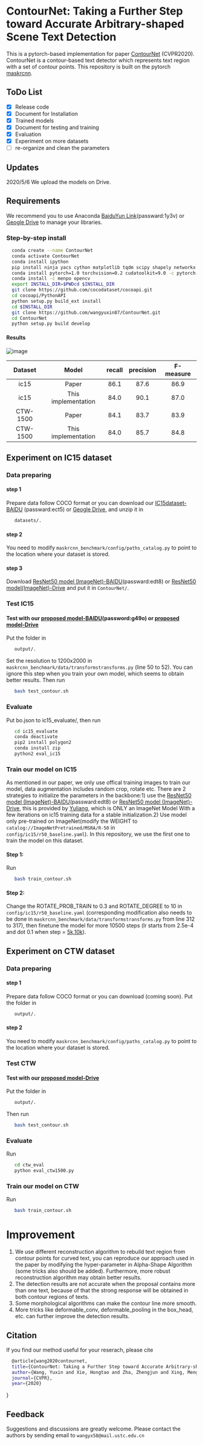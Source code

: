 # ContourNet: Taking a Further Step toward Accurate Arbitrary-shaped Scene Text Detection

This is a pytorch-based implementation for paper [ContourNet](https://arxiv.org/abs/2004.04940) (CVPR2020). ContourNet is a contour-based text detector which represents text region with a set of contour points. This repository is built on the pytorch [maskrcnn](https://github.com/facebookresearch/maskrcnn-benchmark).

## ToDo List

- [x] Release code
- [x] Document for Installation
- [x] Trained models
- [x] Document for testing and training
- [x] Evaluation
- [x] Experiment on more datasets
- [ ] re-organize and clean the parameters

## Updates
2020/5/6 We upload the models on Drive.

## Requirements

We recommend you to use Anaconda [BaiduYun Link](https://pan.baidu.com/s/1_J9INU-UpiT43qormibAuw)(passward:1y3v) or [Geogle Drive](https://drive.google.com/file/d/1H64lTpR3xzlSRfUxfZa4dOhAYZJcO7RU/view?usp=sharing) to manage your libraries.


### Step-by-step install

```bash
  conda create --name ContourNet
  conda activate ContourNet
  conda install ipython
  pip install ninja yacs cython matplotlib tqdm scipy shapely networkx pandas
  conda install pytorch=1.0 torchvision=0.2 cudatoolkit=9.0 -c pytorch
  conda install -c menpo opencv
  export INSTALL_DIR=$PWDcd $INSTALL_DIR
  git clone https://github.com/cocodataset/cocoapi.git
  cd cocoapi/PythonAPI
  python setup.py build_ext install
  cd $INSTALL_DIR
  git clone https://github.com/wangyuxin87/ContourNet.git
  cd ContourNet
  python setup.py build develop
```
#### Results
![image](https://github.com/wangyuxin87/ContourNet/blob/master/demo/display.png)

|        Dataset       	|        Model       	| recall 	| precision 	| F-measure 	|
|:------------------: |:------------------:	|:---------:	|:------:	|:---------:	|
|        ic15       	|      Paper   	|    86.1   	|     87.6   	|    86.9   	|   
|        ic15       	|  This implementation 	|    84.0   	|     90.1   	|    87.0   	| 
|        CTW-1500       	|      Paper   	|    84.1   	|     83.7   	|    83.9   	|   
|        CTW-1500       	|  This implementation 	|    84.0   	|     85.7   	|    84.8   	| 

## Experiment on IC15 dataset
### Data preparing 
#### step 1
   Prepare data follow COCO format or you can download our [IC15dataset-BAIDU](https://pan.baidu.com/s/1GbF0PnWDKw3qn2o2XgpB7Q) (passward:ect5) or [Geogle Drive](https://drive.google.com/file/d/1ZWRQWJwhydoCsqdNlX80y94cKQedUywO/view?usp=sharing), and unzip it in 
```bash
   datasets/.
```
#### step 2
You need to modify ```maskrcnn_benchmark/config/paths_catalog.py``` to point to the location where your dataset is stored.

#### step 3
Download [ResNet50 model (ImageNet)-BAIDU](https://pan.baidu.com/s/1nYePd4BgsBjhToeD2y1RbQ)(passward:edt8) or [ResNet50 model(ImageNet)-Drive](https://drive.google.com/file/d/1GZRktoRS4hoXmsCrucl3liLyMzl56WK7/view?usp=sharing) and put it in ```ContourNet/```. 

### Test IC15
#### Test with our [proposed model-BAIDU](https://pan.baidu.com/s/15xHgwUeMs-EYfHiBvNH0MQ)(password:g49o) or [proposed model-Drive](https://drive.google.com/drive/folders/10iJcEuR90tpkkyoIJ4Zq5r2xjwUWYYbc?usp=sharing)
Put the folder in 
```bash 
   output/.
```
Set the resolution to 1200x2000 in ```maskrcnn_benchmark/data/transformstransforms.py``` (line 50 to 52). You can ignore this step when you train your own model, which seems to obtain better results. Then run
```bash 
   bash test_contour.sh
```

### Evaluate
Put bo.json to ic15_evaluate/, then run
```bash 
   cd ic15_evaluate
   conda deactivate
   pip2 install polygon2
   conda install zip
   python2 eval_ic15
```

### Train our model on IC15
As mentioned in our paper, we only use offical training images to train our model, data augmentation includes random crop, rotate etc. There are 2 strategies to initialize the parameters in the backbone:1) use the [ResNet50 model (ImageNet)-BAIDU](https://pan.baidu.com/s/1nYePd4BgsBjhToeD2y1RbQ)(passward:edt8) or [ResNet50 model (ImageNet)-Drive](https://drive.google.com/file/d/1GZRktoRS4hoXmsCrucl3liLyMzl56WK7/view?usp=sharing), this is provided by [Yuliang](https://github.com/Yuliang-Liu/Box_Discretization_Network), which is ONLY an ImageNet Model With a few iterations on ic15 training data for a stable initialization.2) Use model only pre-trained on ImageNet(modify the WEIGHT to ```catalog://ImageNetPretrained/MSRA/R-50``` in ```config/ic15/r50_baseline.yaml```). In this repository, we use the first one to train the model on this dataset.
#### Step 1:
Run
```bash 
   bash train_contour.sh
```
#### Step 2:
   Change the ROTATE_PROB_TRAIN to 0.3 and ROTATE_DEGREE to 10 in ```config/ic15/r50_baseline.yaml``` (corresponding modification also needs to be done in ```maskrcnn_benchmark/data/transformstransforms.py``` from line 312 to 317), then finetune the model for more 10500 steps (lr starts from 2.5e-4 and dot 0.1 when step = [5k,10k](optional)).

## Experiment on CTW dataset
### Data preparing 
#### step 1
   Prepare data follow COCO format or you can download (coming soon). Put the folder in 
```bash 
   output/.
```
#### step 2
   You need to modify ```maskrcnn_benchmark/config/paths_catalog.py``` to point to the location where your dataset is stored.
### Test CTW
#### Test with our [proposed model-Drive](https://drive.google.com/drive/folders/1vEaYiS7Qxvhj6rdqTOATT-ke86FqGHnF?usp=sharing)
Put the folder in 
```bash 
   output/.
```  
Then run
```bash 
   bash test_contour.sh
```
### Evaluate
Run
```bash 
   cd ctw_eval
   python eval_ctw1500.py
```

### Train our model on CTW
Run
```bash 
   bash train_contour.sh
```
# Improvement
1. We use different reconstruction algorithm to rebuild text region from contour points for curved text, you can reproduce our approach used in the paper by modifying the hyper-parameter in Alpha-Shape Algorithm (some tricks also should be added). Furthermore, more robust reconstruction algorithm may obtain better results.
2. The detection results are not accurate when the proposal contains more than one text, because of that the strong response will be obtained in both contour regions of texts. 
3. Some morphological algorithms can make the contour line more smooth.
4. More tricks like deformable_conv, deformable_pooling in the box_head, etc. can further improve the detection results.

## Citation
If you find our method useful for your reserach, please cite
```bash 
  @article{wang2020contournet,
  title={ContourNet: Taking a Further Step toward Accurate Arbitrary-shaped Scene Text Detection},
  author={Wang, Yuxin and Xie, Hongtao and Zha, Zhengjun and Xing, Mengting and Fu, Zilong and Zhang, Yongdong},
  journal={CVPR},
  year={2020}
 ```
}

## Feedback
Suggestions and discussions are greatly welcome. Please contact the authors by sending email to ```wangyx58@mail.ustc.edu.cn```
